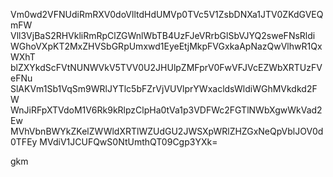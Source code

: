 Vm0wd2VFNUdiRmRXV0doVlltdHdUMVp0TVc5V1ZsbDNXa1JTV0ZKdGVEQmFW
Vll3VjBaS2RHVkliRmRpClZGWnlWbTB4UzFJeVRrbGlSbVJYQ2sweFNsRldi
WGhoVXpKT2MxZHVSbGRpUmxwd1EyeEtjMkpFVGxkaApNazQwVlhwR1QxWXhT
blZXYkdScFVtNUNWVkV5TVV0U2JHUlpZMFprV0FwVFJVcEZWbXRTUzFVeFNu
SlAKVm1Sb1VqSm9WRlJYTlc5bFZrVjVUVlprYWxacldsWldiWGhMVkdkd2FW
WnJiRFpXTVdoM1V6Rk9kRlpzClpHa0tVa1p3VDFWc2FGTlNWbXgwWkVad2Ew
MVhVbnBWYkZKelZWWldXRTlWZUdGU2JWSXpWRlZHZGxNeQpVblJOV0d0TFEy
MVdiV1JCUFQwS0NtUmthQT09Cgp3YXk=

gkm